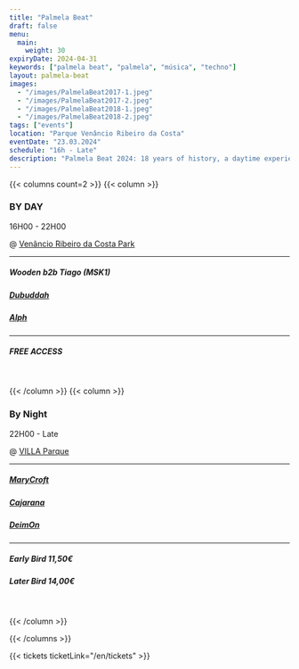 ```yaml
---
title: "Palmela Beat"
draft: false
menu:
  main:
    weight: 30
expiryDate: 2024-04-31
keywords: ["palmela beat", "palmela", "música", "techno"]
layout: palmela-beat
images: 
  - "/images/PalmelaBeat2017-1.jpeg"
  - "/images/PalmelaBeat2017-2.jpeg"
  - "/images/PalmelaBeat2018-1.jpeg"
  - "/images/PalmelaBeat2018-2.jpeg"
tags: ["events"]
location: "Parque Venâncio Ribeiro da Costa"
eventDate: "23.03.2024"
schedule: "16h - Late"
description: "Palmela Beat 2024: 18 years of history, a daytime experience at Parque Venâncio Ribeiro da Costa, and an intense night at VILLA, under the ÁcidoBase's auspices, promising to be the benchmark in electronic music."
---
```



{{< columns count=2 >}} {{< column >}}


### BY DAY

16H00 - 22H00

@ [Venâncio Ribeiro da Costa Park](https://maps.app.goo.gl/dwMcLqkhZEHuAcg16)

---
##### Wooden b2b Tiago (MSK1)
##### [Dubuddah](https://soundcloud.com/dubuddha)
##### [Alph](https://www.mixcloud.com/ruipedroalferespedro/)

---

##### FREE ACCESS
<br>

{{< /column >}} {{< column >}}

### By Night

22H00 - Late

@ [VILLA Parque](https://maps.app.goo.gl/nK2AqJphFurYeuYH6)

---
##### [MaryCroft](https://soundcloud.com/marycroft-macedo)
##### [Cajarana](https://soundcloud.com/cajaranamusic)
##### [DeimOn](https://soundcloud.com/dj-deimon)

---

##### Early Bird 11,50€
##### Later Bird 14,00€
<br>


{{< /column >}} 

{{< /columns >}}


{{< tickets ticketLink="/en/tickets" >}}